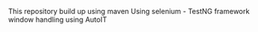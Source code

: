 This repository build up using maven
Using selenium - TestNG framework 
window handling using AutoIT

